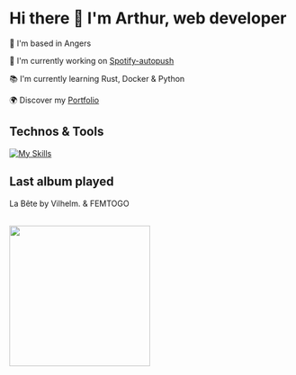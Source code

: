 # Hi there 👋 I'm Arthur, web developer

📍 I'm based in Angers

🚀 I'm currently working on [Spotify-autopush](https://github.com/abroudoux/spotify-autopush.git)

📚 I'm currently learning Rust, Docker & Python

🌍 Discover my [Portfolio](https://abroudoux-portfolio.vercel.app/)

## Technos & Tools

[![My Skills](https://skillicons.dev/icons?i=js,typescript,scss,react,tailwind,nestjs,git,bash,nodejs,mongodb,rust,python,postman,docker,postgres,laravel&perline=8)](https://skillicons.dev)

## Last album played

<div>
    <p>La Bête by Vilhelm. & FEMTOGO</p>
    <br>
    <img style="width: 250px;" src="https://i.scdn.co/image/ab67616d0000b273f8ac65affe67d5cdf67097b2"/>
</div>
